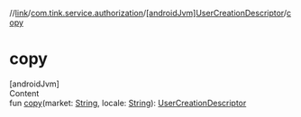 //[link](../../index.md)/[com.tink.service.authorization](../index.md)/[[androidJvm]UserCreationDescriptor](index.md)/[copy](copy.md)



# copy  
[androidJvm]  
Content  
fun [copy](copy.md)(market: [String](https://kotlinlang.org/api/latest/jvm/stdlib/kotlin/-string/index.html), locale: [String](https://kotlinlang.org/api/latest/jvm/stdlib/kotlin/-string/index.html)): [UserCreationDescriptor](index.md)  



